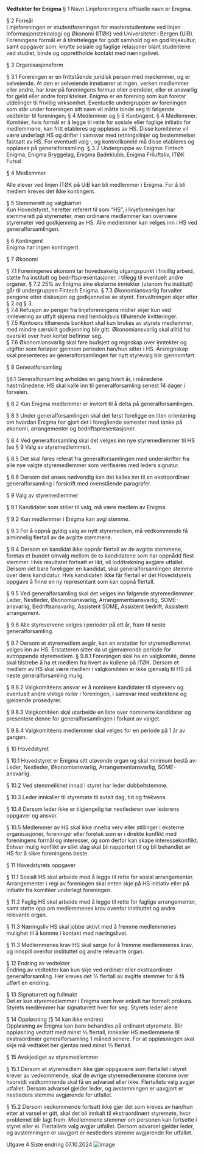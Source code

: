 **Vedtekter for Enigma**
§ 1 Navn 
Linjeforeningens offisielle navn er Enigma.  


§ 2 Formål  
Linjeforeningen er studentforeningen for masterstudentene ved linjen Informasjonsteknologi og Økonomi (ITØK) ved Universitetet i Bergen (UiB). Foreningens formål er å tilrettelegge for godt samhold og en god linjekultur, samt oppgaver som: knytte sosiale og faglige relasjoner blant studentene ved studiet, binde og opprettholde kontakt med næringslivet.  


§ 3 Organisasjonsform  

§ 3.1 
Foreningen er en frittstående juridisk person med medlemmer, og er selveiende. At den er selveiende innebærer at ingen, verken medlemmer eller andre, har krav på foreningens formue eller eiendeler, eller er ansvarlig for gjeld eller andre forpliktelser. Enigma er en forening som kun foretar utdelinger til frivillig virksomhet. 
Eventuelle undergrupper av foreningen som står under foreningen sitt navn vil måtte binde seg til følgende vedtekter til foreningen; § 4 Medlemmer og § 6 Kontingent. § 4 Medlemmer. 
Komitéer, hvis formål er å legge til rette for sosiale eller faglige initiativ for medlemmene, kan fritt etableres og oppløses av HS. Disse komitéene vil være underlagt HS og drifter i samsvar med retningslinjer og bestemmelser fastsatt av HS. For eventuell valg-, og kontrollkomité må disse etableres og oppløses på generalforsamling.
§ 3.2 
Undergruppe av Enigma: Fintech Enigma, Enigma Bryggelag, Enigma Badeklubb, Enigma Friluftsliv, ITØK Futsal


§ 4 Medlemmer

Alle elever ved linjen ITØK på UiB kan bli medlemmer i Enigma. For å bli medlem kreves det ikke kontingent.  


§ 5 Stemmerett og valgbarhet  
Kun Hovedstyret, heretter referert til som “HS”, i linjeforeningen har stemmerett på styremøter, men ordinære medlemmer kan overvære styremøter ved godkjenning av HS. Alle medlemmer kan velges inn i HS ved generalforsamlingen.  


§ 6 Kontingent  
Enigma har ingen kontingent.

§ 7 Økonomi  

§ 7.1
Foreningenes økonomi tar hovedsakelig utgangspunkt i frivillig arbeid, støtte fra institutt og bedriftspresentasjoner, i tillegg til eventuelt andre organer. 
§ 7.2 
25% av Enigma sine eksterne inntekter (utenom fra institutt) går til undergruppen Fintech Enigma.
§ 7.3 
Økonomiansvarlig forvalter pengene etter diskusjon og godkjennelse av styret. Forvaltningen skjer etter § 2 og § 3.  
§ 7.4 
Refusjon av penger fra linjeforeningens midler skjer kun ved innlevering av utfylt skjema med henholdsvis tilhørende kvitteringer.  
§ 7.5 
Kontoens tilhørende bankkort skal kun brukes av styrets medlemmer, med mindre særskilt godkjenning blir gitt. Økonomiansvarlig skal alltid ha oversikt over hvor kortet befinner seg.  
§ 7.6 
Økonomiansvarlig skal føre budsjett og regnskap over inntekter og utgifter som forløper gjennom perioden han/hun sitter i HS. Årsregnskap skal presenteres av generalforsamlingen før nytt styrevalg blir gjennomført.  


§ 8 Generalforsamling  

§8.1 
Generalforsamling avholdes en gang hvert år, i månedene høstmånedene. HS skal kalle inn til generalforsamling senest 14 dager i forveien. 

§ 8.2 
Kun Enigma medlemmer er invitert til å delta på generalforsamlingen.  

§ 8.3 
Under generalforsamlingen skal det først foreligge en liten orientering om hvordan Enigma har gjort det i foregående semester med tanke på økonomi, arrangementer og bedriftspresentasjoner.  

§ 8.4 
Ved generalforsamling skal det velges inn nye styremedlemmer til HS (se § 9 Valg av styremedlemmer). 
 
§ 8.5 
Det skal føres referat fra generalforsamlingen med underskrifter fra alle nye valgte styremedlemmer som verifiseres med leders signatur.  

§ 8.6 
Dersom det anses nødvendig kan det kalles inn til en ekstraordinær generalforsamling i forskrift med ovenstående paragrafer.

  
§ 9 Valg av styremedlemmer  

§ 9.1 
Kandidater som stiller til valg, må være medlem av Enigma. 
 
§ 9.2 
Kun medlemmer i Enigma kan avgi stemme.  

§ 9.3 
For å oppnå gyldig valg av nytt styremedlem, må vedkommende få alminnelig flertall av de avgitte stemmene.  

§ 9.4 
Dersom en kandidat ikke oppnår flertall av de avgitte stemmene, foretas et bundet omvalg mellom de to kandidatene som har oppnådd flest stemmer. Hvis resultatet fortsatt er likt, vil loddtrekning avgjøre utfallet. Dersom det bare foreligger en kandidat, skal generalforsamlingen stemme over dens kandidatur. Hvis kandidaten ikke får flertall er det Hovedstyrets oppgave å finne en ny representant som kan oppnå flertall.  

§ 9.5 
Ved generalforsamling skal det velges inn følgende styremedlemmer:  
Leder, Nestleder, Økonomiansvarlig, Arrangementsansvarlig, SOME-ansvarlig, Bedriftsansvarlig, Assistent SOME, Assistent bedrift, Assistent arrangement.

§ 9.6 
Alle styrevervene velges i perioder på ett år, fram til neste generalforsamling.
  
§ 9.7 
Dersom et styremedlem avgår, kan en erstatter for styremedlemmet velges inn av HS. Erstatteren sitter da ut gjenværende periode for avtroppende styremedlem.
§ 9.8.1 
Foreningen skal ha en valgkomité, denne skal tilstrebe å ha et medlem fra hvert av kullene på ITØK. Dersom et medlem av HS skal være medlem i valgkomitéen er ikke gjenvalg til HS på neste generalforsamling mulig. 

§ 9.8.2 
Valgkomitéens ansvar er å nominere kandidater til styreverv og eventuelt andre viktige roller i foreningen, i samsvar med vedtektene og gjeldende prosedyrer. 

§ 9.8.3 
Valgkomitéen skal utarbeide en liste over nominerte kandidater og presentere denne for generalforsamlingen i forkant av valget. 

§ 9.8.4 
Valgkomitéens medlemmer skal velges for en periode på 1 år av gangen.   


§ 10 Hovedstyret 

§ 10.1 
Hovedstyret er Enigma sitt utøvende organ og skal minimum bestå av: Leder, Nestleder, Økonomiansvarlig, Arrangementansvarlig, SOME-ansvarlig.

§ 10.2 
Ved stemmelikhet innad i styret har leder dobbeltstemme.  

§ 10.3 
Leder innkaller til styremøte til avtalt dag, tid og frekvens.  

§ 10.4 
Dersom leder ikke er tilgjengelig tar nestlederen over lederens oppgaver og ansvar.

§ 10.5 
Medlemmer av HS skal ikke inneha verv eller stillinger i eksterne organisasjoner, foreninger eller foretak som er i direkte konflikt med foreningens formål og interesser, og som derfor kan skape interessekonflikt. Enhver mulig konflikt av slikt slag skal bli rapportert til og bli behandlet av HS for å sikre foreningens beste.


§ 11 Hovedstyrets oppgaver  

§ 11.1 Sosialt 
HS skal arbeide med å legge til rette for sosial arrangementer. Arrangementer i regi av foreningen skal enten skje på HS initiativ eller på initiativ fra komitéer underlagt foreningen. 

§ 11.2 Faglig 
HS skal arbeide med å legge til rette for faglige arrangementer, samt støtte opp om medlemmenes krav ovenfor instituttet og andre relevante organ.

§ 11.3 Næringsliv 
HS skal jobbe aktivt med å fremme medlemmenes mulighet til å komme i kontakt med næringslivet. 

§ 11.3 Medlemmenes krav 
HS skal sørge for å fremme medlemmenes krav, og innspill ovenfor instituttet og andre relevante organ.


§ 12 Endring av vedtekter  
Endring av vedtekter kan kun skje ved ordinær eller ekstraordinær generalforsamling. Her kreves det 2⁄3 flertall av avgitte stemmer for å få utført en endring.  


§ 13 Signaturrett og fullmakt  
Det er kun styremedlemmer i Enigma som hver enkelt har formelt prokura. Styrets medlemmer har signaturrett hver for seg. Styrets leder alene  


§ 14 Oppløsning (§ 14 kan ikke endres)  
Oppløsning av Enigma kan bare behandles på ordinært styremøte. Blir oppløsning vedtatt med minst 2⁄3 flertall, innkaller HS medlemmene til ekstraordinær generalforsamling 1 måned senere. For at oppløsningen skal skje må vedtaket her gjentas med minst 2⁄3 flertall.  

§ 15 Avskjediget av styremedlemmer  

§ 15.1 
Dersom et styremedlem ikke gjør oppgavene som flertallet i styret krever av vedkommende, skal de øvrige styremedlemmene stemme over hvorvidt vedkommende skal få en advarsel eller ikke. Flertallets valg avgjør utfallet. Dersom advarsel gjelder leder, og avstemningen er uavgjort er nestleders stemme avgjørende for utfallet.
  
§ 15.2 
Dersom vedkommende fortsatt ikke gjør det som kreves av han/hun etter at varsel er gitt, skal det bli innkalt til ekstraordinært styremøte, hvor problemet blir lagt frem. Medlemmene stemmer om personen kan fortsette i styret eller ei. Flertallets valg avgjør utfallet. Dersom advarsel gjelder leder, og avstemningen er uavgjort er nestleders stemme avgjørende for utfallet. 

Utgave 4 
Siste endring 07.10.2024
![image](https://github.com/user-attachments/assets/c8ad845a-3f43-47f3-ac85-e9bb97e4feba)
